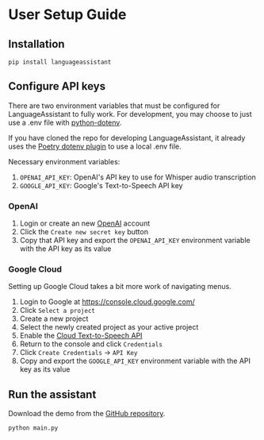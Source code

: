 # User Setup Guide


## Installation

```shell
pip install languageassistant
```

## Configure API keys

There are two environment variables that must be configured
for LanguageAssistant to fully work. For development, you may choose
to just use a .env file with
[python-dotenv](https://pypi.org/project/python-dotenv/).

If you have cloned the repo for developing LanguageAssistant, it already uses
the [Poetry dotenv plugin](https://pypi.org/project/poetry-dotenv-plugin/)
to use a local .env file.

Necessary environment variables:

1. `OPENAI_API_KEY`: OpenAI's API key to use for Whisper audio transcription
2. `GOOGLE_API_KEY`: Google's Text-to-Speech API key

### OpenAI

1. Login or create an new [OpenAI](https://platform.openai.com/account/api-keys)
account
2. Click the `Create new secret key` button
3. Copy that API key and export the `OPENAI_API_KEY`
environment variable with the API key as its value

### Google Cloud

Setting up Google Cloud takes a bit more work of navigating menus.

1. Login to Google at https://console.cloud.google.com/
2. Click `Select a project`
3. Create a new project
4. Select the newly created project as your active project
5. Enable the [Cloud Text-to-Speech API](https://console.cloud.google.com/marketplace/product/google/texttospeech.googleapis.com)
6. Return to the console and click `Credentials`
7. Click `Create Credentials` -> `API Key`
8. Copy and export the `GOOGLE_API_KEY` environment variable with the API key as its value


## Run the assistant

Download the demo from the [GitHub repository](https://github.com/dagleaves/languageassistant/blob/main/main.py
).
```shell
python main.py
```
